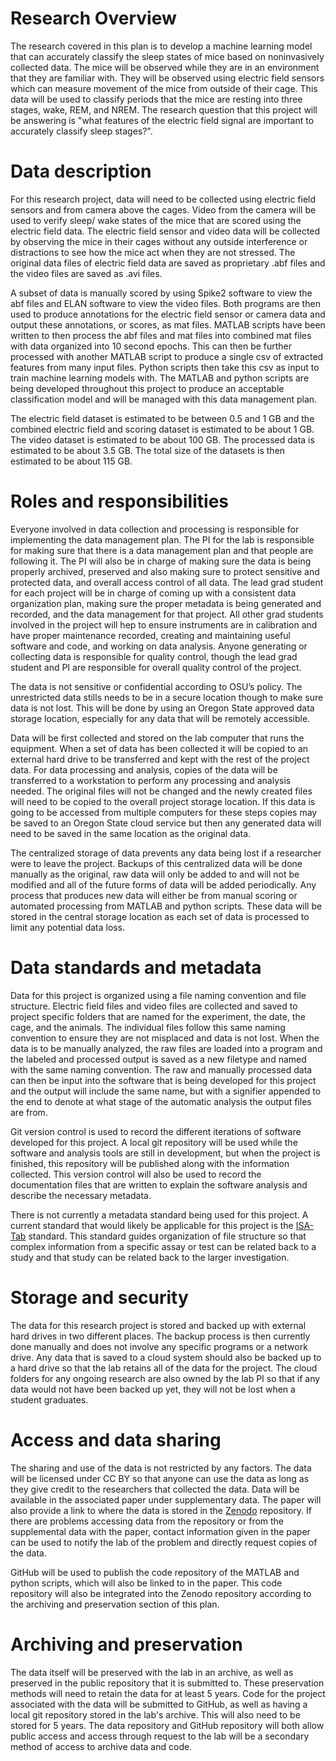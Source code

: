 # Research Overview

The research covered in this plan is to develop a machine learning model that can accurately classify the sleep states of mice based on noninvasively collected data. The mice will be observed while they are in an environment that they are familiar with. They will be observed using electric field sensors which can measure movement of the mice from outside of their cage. This data will be used to classify periods that the mice are resting into three stages, wake, REM, and NREM. The research question that this project will be answering is "what features of the electric field signal are important to accurately classify sleep stages?". 

# Data description

For this research project, data will need to be collected using electric field sensors and from camera above the cages. Video from the camera will be used to verify sleep/ wake states of the mice that are scored using the electric field data. The electric field sensor and video data will be collected by observing the mice in their cages without any outside interference or distractions to see how the mice act when they are not stressed. The original data files of electric field data are saved as proprietary .abf files and the video files are saved as .avi files. 

A subset of data is manually scored by using Spike2 software to view the abf files and ELAN software to view the video files. Both programs are then used to produce annotations for the electric field sensor or camera data and output these annotations, or scores, as mat files. MATLAB scripts have been written to then process the abf files and mat files into combined mat files with data organized into 10 second epochs. This can then be further processed with another MATLAB script to produce a single csv of extracted features from many input files. Python scripts then take this csv as input to train machine learning models with. The MATLAB and python scripts are being developed throughout this project to produce an acceptable classification model and will be managed with this data management plan. 

The electric field dataset is estimated to be between 0.5 and 1 GB and the combined electric field and scoring dataset is estimated to be about 1 GB. The video dataset is estimated to be about 100 GB. The processed data is estimated to be about 3.5 GB. The total size of the datasets is then estimated to be about 115 GB.

# Roles and responsibilities

Everyone involved in data collection and processing is responsible for implementing the data management plan. The PI for the lab is responsible for making sure that there is a data management plan and that people are following it. The PI will also be in charge of making sure the data is being properly archived, preserved and also making sure to protect sensitive and protected data, and overall access control of all data. The lead grad student for each project will be in charge of coming up with a consistent data organization plan, making sure the proper metadata is being generated and recorded, and the data management for that project. All other grad students involved in the project will hep to ensure instruments are in calibration and have proper maintenance recorded, creating and maintaining useful software and code, and working on data analysis. Anyone generating or collecting data is responsible for quality control, though the lead grad student and PI are responsible for overall quality control of the project.

The data is not sensitive or confidential according to OSU’s policy. The unrestricted data stills needs to be in a secure location though to make sure data is not lost. This will be done by using an Oregon State approved data storage location, especially for any data that will be remotely accessible.

Data will be first collected and stored on the lab computer that runs the equipment. When a set of data has been collected it will be copied to an external hard drive to be transferred and kept with the rest of the project data. For data processing and analysis, copies of the data will be transferred to a workstation to perform any processing and analysis needed. The original files will not be changed and the newly created files will need to be copied to the overall project storage location. If this data is going to be accessed from multiple computers for these steps copies may be saved to an Oregon State cloud service but then any generated data will need to be saved in the same location as the original data. 

The centralized storage of data prevents any data being lost if a researcher were to leave the project. Backups of this centralized data will be done manually as the original, raw data will only be added to and will not be modified and all of the future forms of data will be added periodically. Any process that produces new data will either be from manual scoring or automated processing from MATLAB and python scripts. These data will be stored in the central storage location as each set of data is processed to limit any potential data loss. 

# Data standards and metadata

Data for this project is organized using a file naming convention and file structure. Electric field files and video files are collected and saved to project specific folders that are named for the experiment, the date, the cage, and the animals. The individual files follow this same naming convention to ensure they are not misplaced and data is not lost. When the data is to be manually analyzed, the raw files are loaded into a program and the labeled and processed output is saved as a new filetype and named with the same naming convention. The raw and manually processed data can then be input into the software that is being developed for this project and the output will include the same name, but with a signifier appended to the end to denote at what stage of the automatic analysis the output files are from.

Git version control is used to record the different iterations of software developed for this project. A local git repository will be used while the software and analysis tools are still in development, but when the project is finished, this repository will be published along with the information collected. This version control will also be used to record the documentation files that are written to explain the software analysis and describe the necessary metadata.

There is not currently a metadata standard being used for this project. A current standard that would likely be applicable for this project is the [ISA-Tab](http://isatab.sourceforge.net/docs/ISA-TAB_release-candidate-1_v1.0_24nov08.pdf) standard. This standard guides organization of file structure so that complex information from a specific assay or test can be related back to a study and that study can be related back to the larger investigation.

# Storage and security

The data for this research project is stored and backed up with external hard drives in two different places. The backup process is then currently done manually and does not involve any specific programs or a network drive. Any data that is saved to a cloud system should also be backed up to a hard drive so that the lab retains all of the data for the project. The cloud folders for any ongoing research are also owned by the lab PI so that if any data would not have been backed up yet, they will not be lost when a student graduates.

# Access and data sharing

The sharing and use of the data is not restricted by any factors. The data will be licensed under CC BY  so that anyone can use the data as long as they give credit to the researchers that collected the data. Data will be available in the associated paper under supplementary data. The paper will also provide a link to where the data is stored in the [Zenodo](https://zenodo.org/) repository. If there are problems accessing data from the repository or from the supplemental data with the paper, contact information given in the paper can be used to notify the lab of the problem and directly request copies of the data. 

GitHub will be used to publish the code repository of the MATLAB and python scripts, which will also be linked to in the paper. This code repository will also be integrated into the Zenodo repository according to the archiving and preservation section of this plan. 

# Archiving and preservation

The data itself will be preserved with the lab in an archive, as well as preserved in the public repository that it is submitted to. These preservation methods will need to retain the data for at least 5 years. Code for the project associated with the data will be submitted to GitHub, as well as having a local git repository stored in the lab's archive. This will also need to be stored for 5 years. The data repository and GitHub repository will both allow public access and access through request to the lab will be a secondary method of access to archive data and code. 
